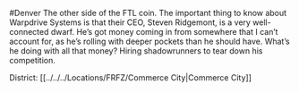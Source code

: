 #Denver 
The other side of the FTL coin. The important thing to know about Warpdrive Systems is that their CEO, Steven Ridgemont, is a very well-connected dwarf. He’s got money coming in from somewhere that I can’t account for, as he’s rolling with deeper pockets than he should have. What’s he doing with all that money? Hiring shadowrunners to tear down his competition.

District: [[../../../Locations/FRFZ/Commerce City|Commerce City]]